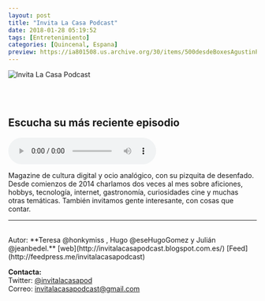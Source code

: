 ```yaml
---
layout: post
title: "Invita La Casa Podcast"
date: 2018-01-28 05:19:52
tags: [Entretenimiento]
categories: [Quincenal, Espana]
preview: https://ia801508.us.archive.org/30/items/500desdeBoxesAgustinPalmeiro/300%20-%20Invita%20La%20Casa%20Podcast.jpg
---
```


![Invita La Casa Podcast](https://ia801508.us.archive.org/30/items/500desdeBoxesAgustinPalmeiro/ILC_Logo_500x500%20-%20Invita%20La%20Casa%20Podcast.jpg)

<br/>
<br/>

## Escucha su más reciente episodio

<!--reproductor-feed=http://feedpress.me/invitalacasapodcast-->
<!--reproductor-start-->
<audio id="audio" preload="auto" controls="" src="http://www.ivoox.com/episodio-92-historia-vacaciones-crossover-con_mf_27069815_feed_1.mp3"></audio>
<!--reproductor-end-->

Magazine de cultura digital y ocio analógico, con su pizquita de desenfado. Desde comienzos de 2014 charlamos dos veces al mes sobre aficiones, hobbys, tecnología, internet, gastronomía, curiosidades cine y muchas otras temáticas. También invitamos gente interesante, con cosas que contar.  

_ _ _
<br>
Autor: **Teresa @honkymiss , Hugo @eseHugoGomez y Julián @jeanbedel.**  
[web](http://invitalacasapodcast.blogspot.com.es/)  
[Feed](http://feedpress.me/invitalacasapodcast)  


**Contacta:**  
Twitter: [@invitalacasapod](https://twitter.com/invitalacasapod)  
Correo: [invitalacasapodcast@gmail.com](mailto:invitalacasapodcast@gmail.com)  
